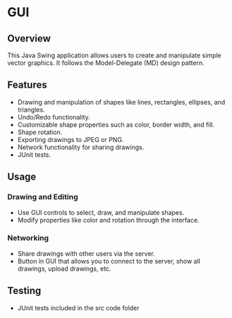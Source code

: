 # GUI

## Overview
This Java Swing application allows users to create and manipulate simple vector graphics. It follows the Model-Delegate (MD) design pattern.

## Features
- Drawing and manipulation of shapes like lines, rectangles, ellipses, and triangles.
- Undo/Redo functionality.
- Customizable shape properties such as color, border width, and fill.
- Shape rotation.
- Exporting drawings to JPEG or PNG.
- Network functionality for sharing drawings.
- JUnit tests.

## Usage
### Drawing and Editing
- Use GUI controls to select, draw, and manipulate shapes.
- Modify properties like color and rotation through the interface.

### Networking
- Share drawings with other users via the server.
- Button in GUI that allows you to connect to the server, show all drawings, upload drawings, etc. 

## Testing
- JUnit tests included in the src code folder
